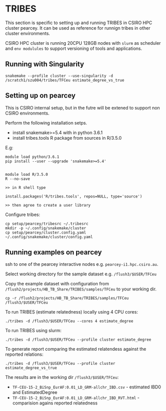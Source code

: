 TRIBES
======

This section is specific to setting up and running TRIBES in CSIRO HPC cluster pearcey.
It can be used as reference for runnign tribes in other cluster environments.


CSIRO HPC cluster is running 20CPU 128GB nodes with `slurm` as scheduler and `env modulules` to support versioning of tools and applications. 

## Running with Singularity


	snakemake --profile cluster --use-singularity -d /scratch1/szu004/tribes/TFCeu estimate_degree_vs_true


## Setting up on pearcey 

This is CSIRO internal setup, but in the futre will be extened to support 
non CSIRO environments.

Perform the following installation setps.

* install snakemake>=5.4 with in python 3.6.1 
* install tribes.tools R package from sources in R/3.5.0

E.g:

	module load python/3.6.1
	pip install --user --upgrade 'snakemake>=5.4'


	module load R/3.5.0
	R --no-save

	>> in R shell type

	install.packages('R/tribes.tools', repos=NULL, type='source')

	>> then agree to create a user library

Configure tribes:

	cp setup/pearcey/tribesrc ~/.tribesrc
	mkdir -p ~/.config/snakemake/cluster
	cp setup/pearcey/cluster.config.yaml ~/.config/snakemake/cluster/config.yaml

## Running examples on pearcey

ssh to one of the pearcey interactive nodes e.g. `pearcey-i1.hpc.csiro.au`.

Select working directory for the sample dataset e.g. `/flush3/$USER/TFCeu`

Copy the example dataset with configuration from `/flush2/projects/HB_TB_Share/TRIBES/samples/TFCeu` to your working dir.

	cp -r /flush2/projects/HB_TB_Share/TRIBES/samples/TFCeu /flush3/$USER/TFCeu

To run TRIBES (estimate relatedness) locally using 4 CPU cores:

	./tribes -d /flush3/$USER/TFCeu --cores 4 estimate_degree

To run TRIBES using slurm:

	./tribes -d /flush3/$USER/TFCeu --profile cluster estimate_degree

To generate report comparing the estimated relatendess against the reported relations:

	./tribes -d /flush3/$USER/TFCeu --profile cluster estimate_degree_vs_true


The results are in the working dir `/flush3/$USER/TFCeu`:

- `TF-CEU-15-2_BiSnp_EurAF:0.01_LD_GRM-allchr_IBD.csv` - estimated IBD0 and EstimatedDegree
- `TF-CEU-15-2_BiSnp_EurAF:0.01_LD_GRM-allchr_IBD_RVT.html` - comparision agains reported relatedness








